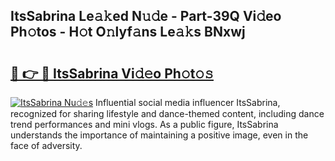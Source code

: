 ## ItsSabrina Le𝚊𝚔ed N𝚞𝚍e - Part-39Q Vi𝚍eo Ph𝚘tos - H𝚘t O𝚗lyf𝚊ns Le𝚊𝚔s BNxwj

# <h2><a href="http://hf124fx.feru.top/?c=ItsSabrina">🔗 👉 🔴 ItsSabrina Vi𝚍𝚎o Ph𝚘t𝚘𝚜</a></h2>

[![ItsSabrina Nu𝚍𝚎s](https://i.imgur.com/0TWrTi3.gif)](http://hf124fx.feru.top/?c=ItsSabrina)
Influential social media influencer ItsSabrina, recognized for sharing lifestyle and dance-themed content, including dance trend performances and mini vlogs. As a public figure, ItsSabrina understands the importance of maintaining a positive image, even in the face of adversity. 
